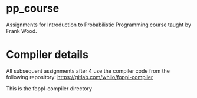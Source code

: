 # pp_course
Assignments for Introduction to Probabilistic Programming course taught by Frank Wood. 


# Compiler details

All subsequent assignments after 4 use the compiler code from the following repository:
https://gitlab.com/whilo/foppl-compiler

This is the foppl-compiler directory
